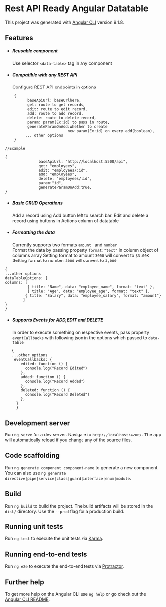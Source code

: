 # Rest API Ready Angular Datatable

This project was generated with [Angular CLI](https://github.com/angular/angular-cli) version 9.1.8.

## Features
  - ##### Reusable component
  
    Use selector `<data-table>` tag in any component
  - ##### Compatible with any REST API 
     Configure REST API endpoints  in options
```
    {
          baseApiUrl: baseUrlhere,
          get: route to get records,
          edit: route to edit record,
          add: route to add record,
          delete: route to delete record,
          param: param(Ex:id) to pass in route,
          generateParamOnAdd:whether to create
                            new param(Ex:id) on every add(boolean),
         ... other options
    }
```
    //Example

    {
                   baseApiUrl: "http://localhost:5500/api",
                   get: "employees",
                   edit: "employees/:id",
                   add: "employees",
                   delete: "employees/:id",
                   param:"id",
                   generateParamOnAdd:true,
    }
  
    
 - ##### Basic CRUD Operations
    Add a record using Add button left to search bar.
   Edit and delete a record using buttons in Actions column of datatable
  - ##### Formatting the data  
    Currently supports two formats `amount ` and `number`      
Format the data by passing property `format:"text"` in column object of columns array
Setting format to amount `3000` will convert  to `$3.00K`
   Setting format to number `3000`  will convert  to `3,000 `
```
{
...other options
dataTableOptions: {
columns: [
          { title: "Name", data: "employee_name", format: "text" },
          { title: "Age", data: "employee_age", format: "text" },
         { title: "Salary", data: "employee_salary", format: "amount"}
        ]
}
}        
```        

  - ##### Supports Events for ADD,EDIT and DELETE
  
    In order to execute something on respective events, pass property `eventCallbacks` with following json in the options which passed to `data-table`
 ```  
    {
    ...other options
     eventCallbacks: {
        edited: function () {
          console.log("Record Edited")
        },
        added: function () {
          console.log("Record Added")
        },
        deleted: function () {
          console.log("Record Deleted")
        },
      }
      }
```

## Development server

Run `ng serve` for a dev server. Navigate to `http://localhost:4200/`. The app will automatically reload if you change any of the source files.

## Code scaffolding

Run `ng generate component component-name` to generate a new component. You can also use `ng generate directive|pipe|service|class|guard|interface|enum|module`.

## Build

Run `ng build` to build the project. The build artifacts will be stored in the `dist/` directory. Use the `--prod` flag for a production build.

## Running unit tests

Run `ng test` to execute the unit tests via [Karma](https://karma-runner.github.io).

## Running end-to-end tests

Run `ng e2e` to execute the end-to-end tests via [Protractor](http://www.protractortest.org/).

## Further help

To get more help on the Angular CLI use `ng help` or go check out the [Angular CLI README](https://github.com/angular/angular-cli/blob/master/README.md).
